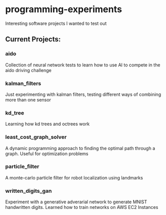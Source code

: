 # programming-experiments
Interesting software projects I wanted to test out

## Current Projects:

### aido
Collection of neural network tests to learn how to use AI to compete in the aido driving challenge

### kalman_filters
Just experimenting with kalman filters, testing different ways of combining more than one sensor

### kd_tree
Learning how kd trees and octrees work

### least_cost_graph_solver
A dynamic programming approach to finding the optimal path through a graph. Useful for optimization problems

### particle_filter
A monte-carlo particle filter for robot localization using landmarks

### written_digits_gan
Experiment with a generative adverarial network to generate MNIST handwritten digits. Learned how to train networks on AWS EC2 Instances
